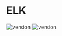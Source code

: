 # ELK
![version](https://img.shields.io/badge/OS-RHEL7.*-B24E21)
![version](https://img.shields.io/badge/ELK-6.8.10-1D3124)